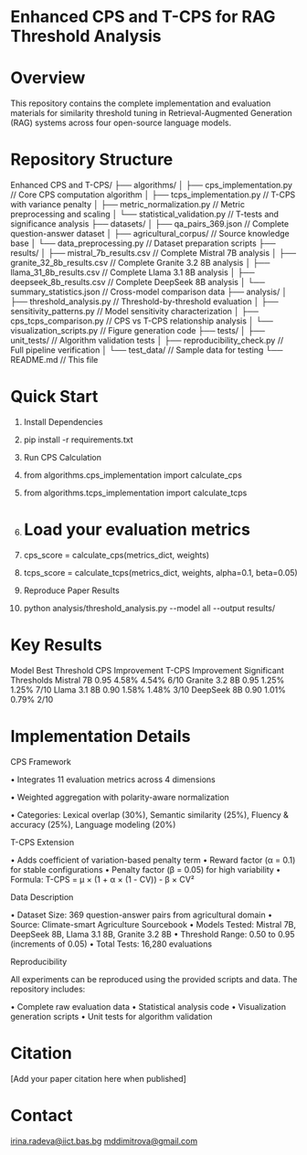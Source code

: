 # Enhanced CPS and T-CPS for RAG Threshold Analysis

# Overview
This repository contains the complete implementation and evaluation materials for similarity threshold tuning in Retrieval-Augmented Generation (RAG) systems across four open-source language models.

# Repository Structure

Enhanced CPS and T-CPS/
├── algorithms/
│   ├── cps_implementation.py          // Core CPS computation algorithm
│   ├── tcps_implementation.py         // T-CPS with variance penalty
│   ├── metric_normalization.py       // Metric preprocessing and scaling
│   └── statistical_validation.py     // T-tests and significance analysis
├── datasets/
│   ├── qa_pairs_369.json            // Complete question-answer dataset
│   ├── agricultural_corpus/          // Source knowledge base
│   └── data_preprocessing.py         // Dataset preparation scripts
├── results/
│   ├── mistral_7b_results.csv       // Complete Mistral 7B analysis
│   ├── granite_32_8b_results.csv    // Complete Granite 3.2 8B analysis
│   ├── llama_31_8b_results.csv      // Complete Llama 3.1 8B analysis
│   ├── deepseek_8b_results.csv      // Complete DeepSeek 8B analysis
│   └── summary_statistics.json      // Cross-model comparison data
├── analysis/
│   ├── threshold_analysis.py        // Threshold-by-threshold evaluation
│   ├── sensitivity_patterns.py      // Model sensitivity characterization
│   ├── cps_tcps_comparison.py       // CPS vs T-CPS relationship analysis
│   └── visualization_scripts.py     // Figure generation code
├── tests/
│   ├── unit_tests/                  // Algorithm validation tests
│   ├── reproducibility_check.py     // Full pipeline verification
│   └── test_data/                   // Sample data for testing
└── README.md                        // This file

# Quick Start

1.	Install Dependencies
2.	pip install -r requirements.txt
3.	Run CPS Calculation
4.	from algorithms.cps_implementation import calculate_cps
5.	from algorithms.tcps_implementation import calculate_tcps
	
6.	# Load your evaluation metrics
7.	cps_score = calculate_cps(metrics_dict, weights)
8.	tcps_score = calculate_tcps(metrics_dict, weights, alpha=0.1, beta=0.05)
9.	Reproduce Paper Results
10.	python analysis/threshold_analysis.py --model all --output results/

# Key Results

Model	Best Threshold	CPS Improvement	T-CPS Improvement	Significant Thresholds
Mistral 7B	0.95	4.58%	4.54%	6/10
Granite 3.2 8B	0.95	1.25%	1.25%	7/10
Llama 3.1 8B	0.90	1.58%	1.48%	3/10
DeepSeek 8B	0.90	1.01%	0.79%	2/10

# Implementation Details

CPS Framework

•	Integrates 11 evaluation metrics across 4 dimensions

•	Weighted aggregation with polarity-aware normalization

•	Categories: Lexical overlap (30%), Semantic similarity (25%), Fluency & accuracy (25%), Language modeling (20%)

T-CPS Extension

•	Adds coefficient of variation-based penalty term
•	Reward factor (α = 0.1) for stable configurations
•	Penalty factor (β = 0.05) for high variability
•	Formula: T-CPS = μ × (1 + α × (1 - CV)) - β × CV²

Data Description

•	Dataset Size: 369 question-answer pairs from agricultural domain
•	Source: Climate-smart Agriculture Sourcebook
•	Models Tested: Mistral 7B, DeepSeek 8B, Llama 3.1 8B, Granite 3.2 8B
•	Threshold Range: 0.50 to 0.95 (increments of 0.05)
•	Total Tests: 16,280 evaluations

Reproducibility

All experiments can be reproduced using the provided scripts and data. The repository includes:

•	Complete raw evaluation data
•	Statistical analysis code
•	Visualization generation scripts
•	Unit tests for algorithm validation

# Citation
[Add your paper citation here when published]

# Contact
irina.radeva@iict.bas.bg
mddimitrova@gmail.com


